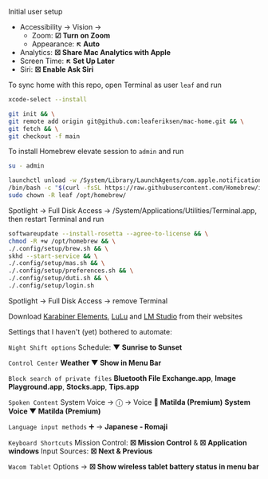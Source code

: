 Initial user setup
- Accessibility → Vision →
  - Zoom: **☑ Turn on Zoom**
  - Appearance: **↖ Auto**
- Analytics: **☒ Share Mac Analytics with Apple**
- Screen Time: **↖ Set Up Later**
- Siri: **☒ Enable Ask Siri**

To sync home with this repo, open Terminal as user `leaf` and run
```bash
xcode-select --install
```
```bash
git init && \
git remote add origin git@github.com:leaferiksen/mac-home.git && \
git fetch && \
git checkout -f main
```
To install Homebrew elevate session to `admin` and run
```bash
su - admin
```
```bash
launchctl unload -w /System/Library/LaunchAgents/com.apple.notificationcenterui.plist && \
/bin/bash -c "$(curl -fsSL https://raw.githubusercontent.com/Homebrew/install/HEAD/install.sh)" && \
sudo chown -R leaf /opt/homebrew/
```
Spotlight → Full Disk Access → /System/Applications/Utilities/Terminal.app, then restart Terminal and run
```bash
softwareupdate --install-rosetta --agree-to-license && \
chmod -R +w /opt/homebrew && \
./.config/setup/brew.sh && \
skhd --start-service && \
./.config/setup/mas.sh && \
./.config/setup/preferences.sh && \
./.config/setup/duti.sh && \
./.config/setup/login.sh
```
Spotlight → Full Disk Access → remove Terminal

Download [Karabiner Elements](https://karabiner-elements.pqrs.org/), [LuLu](https://objective-see.org/products/lulu.html) and [LM Studio](https://lmstudio.ai) from their websites

Settings that I haven't (yet) bothered to automate:

`Night Shift options`
Schedule: **▼ Sunrise to Sunset**

`Control Center`
**Weather ▼ Show in Menu Bar**

`Block search of private files`
**Bluetooth File Exchange.app**, **Image Playground.app**, **Stocks.app**, **Tips.app**

`Spoken Content`
System Voice → ⓘ → Voice **💾 Matilda (Premium)**
**System Voice ▼ Matilda (Premium)**

`Language input methods`
➕ → **Japanese - Romaji**

`Keyboard Shortcuts`
Mission Control: **☒ Mission Control** & **☒ Application windows**
Input Sources: **☒ Next & Previous**

`Wacom Tablet`
Options → **☒ Show wireless tablet battery status in menu bar**